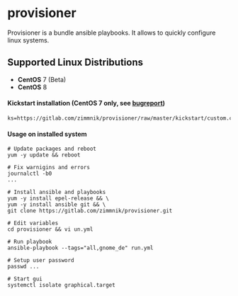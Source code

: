 # provisioner

Provisioner is a bundle ansible playbooks. It allows to quickly configure linux systems.

Supported Linux Distributions
-----------------------------

-   **CentOS** 7 (Beta)
-   **CentOS** 8

#### Kickstart installation (CentOS 7 only, see [bugreport](https://bugzilla.redhat.com/show_bug.cgi?id=1712776))

    ks=https://gitlab.com/zimmnik/provisioner/raw/master/kickstart/custom.cfg

#### Usage on installed system

    # Update packages and reboot
    yum -y update && reboot
    
    # Fix warnigins and errors 
    journalctl -b0
    ...

    # Install ansible and playbooks
    yum -y install epel-release && \
    yum -y install ansible git && \
    git clone https://gitlab.com/zimmnik/provisioner.git

    # Edit variables
    cd provisioner && vi un.yml

    # Run playbook
    ansible-playbook --tags="all,gnome_de" run.yml
    
    # Setup user password
    passwd ...
    
    # Start gui
    systemctl isolate graphical.target
